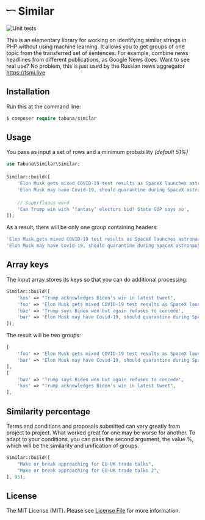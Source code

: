# <img src=".github/logo.svg?sanitize=true" width="24" height="24" alt="Similar PHP"> Similar

![Unit tests](https://github.com/tabuna/similar/workflows/Unit%20tests/badge.svg)

This is an elementary library for working on identifying similar strings in PHP without using machine learning. It allows you to get groups of one topic from the transferred set of sentences. For example, combine news headlines from different publications, as Google News does. Want to see real use? No problem, this is just used by the Russian news aggregator https://tsmi.live

## Installation

Run this at the command line:

```php
$ composer require tabuna/similar
```

## Usage

You pass as input a set of rows and a minimum probability *(default 51%)*

```php
use Tabuna\Similar\Similar;

Similar::build([
    'Elon Musk gets mixed COVID-19 test results as SpaceX launches astronauts to the ISS',
    'Elon Musk may have Covid-19, should quarantine during SpaceX astronaut launch Sunday',

    // Superfluous word
    'Can Trump win with ‘fantasy’ electors bid? State GOP says no',
]);
```

As a result, there will be only one group containing headers:

```php
'Elon Musk gets mixed COVID-19 test results as SpaceX launches astronauts to the ISS',
'Elon Musk may have Covid-19, should quarantine during SpaceX astronaut launch Sunday',
```

## Array keys

The input array stores its keys so that you can do additional processing:

```php
Similar::build([
    'kos' => "Trump acknowledges Biden's win in latest tweet",
    'foo' => 'Elon Musk gets mixed COVID-19 test results as SpaceX launches astronauts to the ISS',
    'baz' => 'Trump says Biden won but again refuses to concede',
    'bar' => 'Elon Musk may have Covid-19, should quarantine during SpaceX astronaut launch Sunday',
]);
```

The result will be two groups:

```php
[
    'foo' => 'Elon Musk gets mixed COVID-19 test results as SpaceX launches astronauts to the ISS',
    'bar' => 'Elon Musk may have Covid-19, should quarantine during SpaceX astronaut launch Sunday',
],
[
    'baz' => 'Trump says Biden won but again refuses to concede',
    'kos' => "Trump acknowledges Biden's win in latest tweet",
],
```

## Similarity percentage

Terms and conditions and proposals submitted can vary greatly from project to project. What worked great for one may be worse for another. To adapt to your conditions, you can pass the second argument, the value %, which will be the similarity and unification of groups.

```php
Similar::build([
    "Make or break approaching for EU-UK trade talks",
    "Make or break approaching for EU-UK trade talks 2",
], 95);
```


## License

The MIT License (MIT). Please see [License File](LICENSE.md) for more information.
